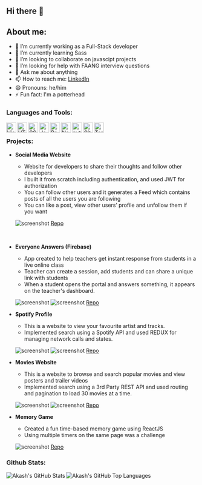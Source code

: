 ## Hi there 👋

## About me:

-   🔭 I’m currently working as a Full-Stack developer
-   🌱 I’m currently learning Sass
-   👯 I’m looking to collaborate on javascipt projects
-   🤔 I’m looking for help with FAANG interview questions
-   💬 Ask me about anything
-   📫 How to reach me: [LinkedIn](linkedin.com/in/akash-banchhor-250639218)
-   😄 Pronouns: he/him
-   ⚡ Fun fact: I'm a potterhead

### Languages and Tools:

<img align="left" alt="Visual Studio Code" width="26px" src="https://raw.githubusercontent.com/github/explore/80688e429a7d4ef2fca1e82350fe8e3517d3494d/topics/visual-studio-code/visual-studio-code.png" />
<img align="left" alt="HTML5" width="26px" src="https://raw.githubusercontent.com/github/explore/80688e429a7d4ef2fca1e82350fe8e3517d3494d/topics/html/html.png" />
<img align="left" alt="CSS3" width="26px" src="https://raw.githubusercontent.com/github/explore/80688e429a7d4ef2fca1e82350fe8e3517d3494d/topics/css/css.png" />
<img align="left" alt="JavaScript" width="26px" src="https://raw.githubusercontent.com/github/explore/80688e429a7d4ef2fca1e82350fe8e3517d3494d/topics/javascript/javascript.png" />
<img align="left" alt="React" width="26px" src="https://raw.githubusercontent.com/github/explore/80688e429a7d4ef2fca1e82350fe8e3517d3494d/topics/react/react.png" />
<img align="left" alt="Node.js" width="26px" src="https://raw.githubusercontent.com/github/explore/80688e429a7d4ef2fca1e82350fe8e3517d3494d/topics/nodejs/nodejs.png" />
<img align="left" alt="python" width="26px" src="https://raw.githubusercontent.com/github/explore/80688e429a7d4ef2fca1e82350fe8e3517d3494d/topics/python/python.png" />
<img align="left" alt="Git" width="26px" src="https://raw.githubusercontent.com/github/explore/80688e429a7d4ef2fca1e82350fe8e3517d3494d/topics/git/git.png" />
<img align="left" alt="Terminal" width="26px" src="https://raw.githubusercontent.com/github/explore/80688e429a7d4ef2fca1e82350fe8e3517d3494d/topics/terminal/terminal.png" />

<br>

### Projects:

-   **Social Media Website**

    -   Website for developers to share their thoughts and follow other developers
    -   I built it from scratch including authentication, and used JWT for authorization
    -   You can follow other users and it generates a Feed which contains posts of all the users you are following
    -   You can like a post, view other users’ profile and unfollow them if you want

    ![screenshot](https://github.com/akash02ab/social-media-frontend/blob/main/Screenshots/Home.jpeg)
    [Repo](https://github.com/akash02ab/social-media-frontend)

    <br>

-   **Everyone Answers (Firebase)**

    -   App created to help teachers get instant response from students in a live online class
    -   Teacher can create a session, add students and can share a unique link with students
    -   When a student opens the portal and answers something, it appears on the teacher's dashboard.

    ![screenshot](https://github.com/akash02ab/everyone-answers/blob/main/screenshots/dashboard.jpeg)
    ![screenshot](https://github.com/akash02ab/everyone-answers/blob/main/screenshots/answer.jpeg)
    [Repo](https://github.com/akash02ab/everyone-answers)

-   **Spotify Profile**

    -   This is a website to view your favourite artist and tracks.
    -   Implemented search using a Spotify API and used REDUX for managing network calls and states.

    ![screenshot](https://github.com/akash02ab/spotify-profile-view/blob/main/screenshots/home.png)
    ![screenshot](https://github.com/akash02ab/spotify-profile-view/blob/main/screenshots/topartists.png)
    [Repo](https://github.com/akash02ab/spotify-profile-view)

-   **Movies Website**
    - This is a website to browse and search popular movies and view posters and trailer videos
    - Implemented search using a 3rd Party REST API and used routing and pagination to load 30 movies at a time.

    ![screenshot](https://github.com/akash02ab/movies-website/blob/main/screenshots/details.jpeg)
    ![screenshot](https://github.com/akash02ab/movies-website/blob/main/screenshots/movies.jpeg)
    [Repo](https://github.com/akash02ab/movies-website)

- **Memory Game**
    - Created a fun time-based memory game using ReactJS
    - Using multiple timers on the same page was a challenge 

    ![screenshot](https://github.com/akash02ab/memory-game/blob/main/screenshots/memory_game.png)
    [Repo](https://github.com/akash02ab/memory-game)

### Github Stats:

<img align="left" alt="Akash's GitHub Stats" src="https://github-readme-stats.vercel.app/api?username=akash02ab&show_icons=true&hide_border=true" />
<img align="left" alt="Akash's GitHub Top Languages" src="https://github-readme-stats.vercel.app/api/top-langs/?username=akash02ab" />

